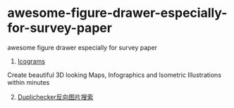 # awesome-figure-drawer-especially-for-survey-paper
awesome figure drawer especially for survey paper

1. [Icograms](https://icograms.com/)

Create beautiful 3D looking Maps, Infographics and Isometric Illustrations within minutes

2. [Duplichecker反向图片搜索](https://www.duplichecker.com/zh/reverse-image-search.php)
